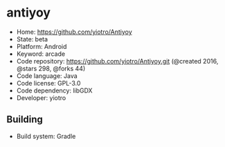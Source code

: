 # antiyoy

- Home: https://github.com/yiotro/Antiyoy
- State: beta
- Platform: Android
- Keyword: arcade
- Code repository: https://github.com/yiotro/Antiyoy.git (@created 2016, @stars 298, @forks 44)
- Code language: Java
- Code license: GPL-3.0
- Code dependency: libGDX
- Developer: yiotro

## Building

- Build system: Gradle
